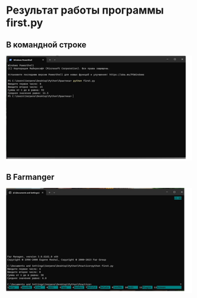 # Результат работы программы first.py
## В командной строке
![Программа First.py результат в коммандной строке](https://github.com/GontarRV/Python/blob/main/Practice/result%20First.jpg) 
## В Farmanger
![Результат работы программы First.py в FAR](https://github.com/GontarRV/Python/blob/main/Practice/result%20in%20Far.jpg)
